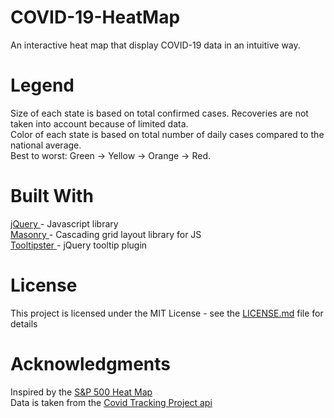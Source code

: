 # COVID-19-HeatMap
An interactive heat map that display COVID-19 data in an intuitive way.
# Legend
Size of each state is based on total confirmed cases. Recoveries are not taken into account because of limited data.<br />
Color of each state is based on total number of daily cases compared to the national average.<br />
Best to worst: Green -> Yellow -> Orange -> Red.
# Built With
<a href="https://jquery.com/" target="_blank">jQuery </a> - Javascript library <br />
<a href="https://masonry.desandro.com/" target="_blank">Masonry </a> - Cascading grid layout library for JS <br />
<a href="https://iamceege.github.io/tooltipster/" target="_blank">Tooltipster </a> - jQuery tooltip plugin
# License
This project is licensed under the MIT License - see the <a href="https://github.com/JamieScottC/COVID-19-HeatMap/blob/master/LICENSE" target="_blank">LICENSE.md</a> file for details
# Acknowledgments
Inspired by the <a href="https://finviz.com/map.ashx" target="_blank">S&P 500 Heat Map</a> <br />
Data is taken from the <a href="https://covidtracking.com/api" target="_blank">Covid Tracking Project api</a>
